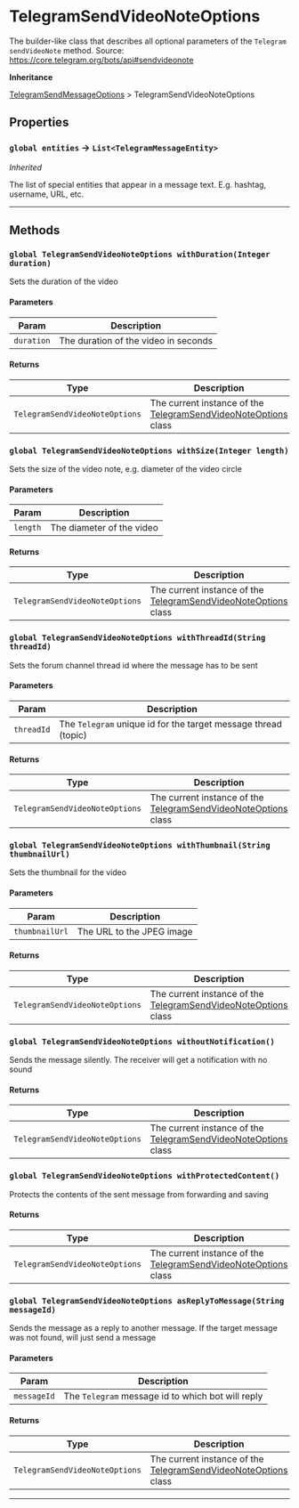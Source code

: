 # TelegramSendVideoNoteOptions

The builder-like class that describes all optional parameters of the `Telegram` `sendVideoNote` method.
Source: https://core.telegram.org/bots/api#sendvideonote

**Inheritance**

[TelegramSendMessageOptions](/types/Classes/TelegramSendMessageOptions.md)
&gt;
TelegramSendVideoNoteOptions

## Properties

### `global entities` → `List<TelegramMessageEntity>`

_Inherited_

The list of special entities that appear in a message text. E.g. hashtag, username, URL, etc.

---

## Methods

### `global TelegramSendVideoNoteOptions withDuration(Integer duration)`

Sets the duration of the video

#### Parameters

| Param      | Description                          |
| ---------- | ------------------------------------ |
| `duration` | The duration of the video in seconds |

#### Returns

| Type                           | Description                                                                                                      |
| ------------------------------ | ---------------------------------------------------------------------------------------------------------------- |
| `TelegramSendVideoNoteOptions` | The current instance of the [TelegramSendVideoNoteOptions](/types/Classes/TelegramSendVideoNoteOptions.md) class |

### `global TelegramSendVideoNoteOptions withSize(Integer length)`

Sets the size of the video note, e.g. diameter of the video circle

#### Parameters

| Param    | Description               |
| -------- | ------------------------- |
| `length` | The diameter of the video |

#### Returns

| Type                           | Description                                                                                                      |
| ------------------------------ | ---------------------------------------------------------------------------------------------------------------- |
| `TelegramSendVideoNoteOptions` | The current instance of the [TelegramSendVideoNoteOptions](/types/Classes/TelegramSendVideoNoteOptions.md) class |

### `global TelegramSendVideoNoteOptions withThreadId(String threadId)`

Sets the forum channel thread id where the message has to be sent

#### Parameters

| Param      | Description                                                    |
| ---------- | -------------------------------------------------------------- |
| `threadId` | The `Telegram` unique id for the target message thread (topic) |

#### Returns

| Type                           | Description                                                                                                      |
| ------------------------------ | ---------------------------------------------------------------------------------------------------------------- |
| `TelegramSendVideoNoteOptions` | The current instance of the [TelegramSendVideoNoteOptions](/types/Classes/TelegramSendVideoNoteOptions.md) class |

### `global TelegramSendVideoNoteOptions withThumbnail(String thumbnailUrl)`

Sets the thumbnail for the video

#### Parameters

| Param          | Description               |
| -------------- | ------------------------- |
| `thumbnailUrl` | The URL to the JPEG image |

#### Returns

| Type                           | Description                                                                                                      |
| ------------------------------ | ---------------------------------------------------------------------------------------------------------------- |
| `TelegramSendVideoNoteOptions` | The current instance of the [TelegramSendVideoNoteOptions](/types/Classes/TelegramSendVideoNoteOptions.md) class |

### `global TelegramSendVideoNoteOptions withoutNotification()`

Sends the message silently. The receiver will get a notification with no sound

#### Returns

| Type                           | Description                                                                                                      |
| ------------------------------ | ---------------------------------------------------------------------------------------------------------------- |
| `TelegramSendVideoNoteOptions` | The current instance of the [TelegramSendVideoNoteOptions](/types/Classes/TelegramSendVideoNoteOptions.md) class |

### `global TelegramSendVideoNoteOptions withProtectedContent()`

Protects the contents of the sent message from forwarding and saving

#### Returns

| Type                           | Description                                                                                                      |
| ------------------------------ | ---------------------------------------------------------------------------------------------------------------- |
| `TelegramSendVideoNoteOptions` | The current instance of the [TelegramSendVideoNoteOptions](/types/Classes/TelegramSendVideoNoteOptions.md) class |

### `global TelegramSendVideoNoteOptions asReplyToMessage(String messageId)`

Sends the message as a reply to another message. If the target message was not found, will just send a message

#### Parameters

| Param       | Description                                       |
| ----------- | ------------------------------------------------- |
| `messageId` | The `Telegram` message id to which bot will reply |

#### Returns

| Type                           | Description                                                                                                      |
| ------------------------------ | ---------------------------------------------------------------------------------------------------------------- |
| `TelegramSendVideoNoteOptions` | The current instance of the [TelegramSendVideoNoteOptions](/types/Classes/TelegramSendVideoNoteOptions.md) class |

---
